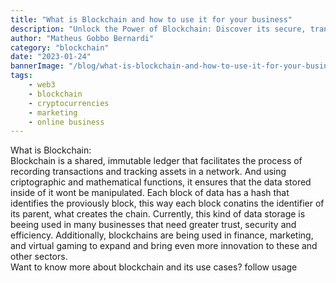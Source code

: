 ```yaml
---
title: "What is Blockchain and how to use it for your business"
description: "Unlock the Power of Blockchain: Discover its secure, transparent ledger for trusted transactions. Explore its impact on finance, marketing, and gaming. Follow for insights!"
author: "Matheus Gobbo Bernardi"
category: "blockchain"
date: "2023-01-24"
bannerImage: "/blog/what-is-blockchain-and-how-to-use-it-for-your-business/banner.jpg"
tags:
    - web3
    - blockchain
    - cryptocurrencies
    - marketing
    - online business
---
```


What is Blockchain:<br>
Blockchain is a shared, immutable ledger that facilitates the process of recording transactions and tracking assets in a network.
And using criptographic and mathematical functions, it ensures that the data stored inside of it wont be manipulated.
Each block of data has a hash that identifies the proviously block, this way each block conatins the identifier of its parent, what creates the chain.
Currently, this kind of data storage is beeing used in many businesses that need greater trust, security and efficiency.
Additionally, blockchains are being used in finance, marketing, and virtual gaming to expand and bring even more innovation to these and other sectors.<br>
Want to know more about blockchain and its use cases? follow usage